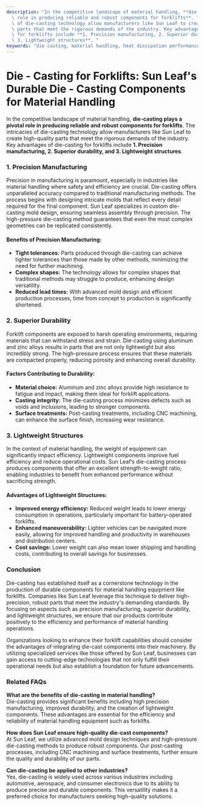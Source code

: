 ```yaml
---
description: "In the competitive landscape of material handling, **die-casting plays a pivotal\
  \ role in producing reliable and robust components for forklifts**. The intricacies\
  \ of die-casting technology allow manufacturers like Sun Leaf to create high-quality\
  \ parts that meet the rigorous demands of the industry. Key advantages of die-casting\
  \ for forklifts include **1. Precision manufacturing, 2. Superior durability, and\
  \ 3. Lightweight structures**. "
keywords: "die casting, material handling, heat dissipation performance, die casting process"
---
```

# Die - Casting for Forklifts: Sun Leaf's Durable Die - Casting Components for Material Handling

In the competitive landscape of material handling, **die-casting plays a pivotal role in producing reliable and robust components for forklifts**. The intricacies of die-casting technology allow manufacturers like Sun Leaf to create high-quality parts that meet the rigorous demands of the industry. Key advantages of die-casting for forklifts include **1. Precision manufacturing, 2. Superior durability, and 3. Lightweight structures**. 

### 1. Precision Manufacturing

Precision in manufacturing is paramount, especially in industries like material handling where safety and efficiency are crucial. Die-casting offers unparalleled accuracy compared to traditional manufacturing methods. The process begins with designing intricate molds that reflect every detail required for the final component. Sun Leaf specializes in custom die-casting mold design, ensuring seamless assembly through precision. The high-pressure die-casting method guarantees that even the most complex geometries can be replicated consistently.

#### Benefits of Precision Manufacturing:
- **Tight tolerances:** Parts produced through die-casting can achieve tighter tolerances than those made by other methods, minimizing the need for further machining.
- **Complex shapes:** The technology allows for complex shapes that traditional methods may struggle to produce, enhancing design versatility.
- **Reduced lead times:** With advanced mold design and efficient production processes, time from concept to production is significantly shortened.

### 2. Superior Durability

Forklift components are exposed to harsh operating environments, requiring materials that can withstand stress and strain. Die-casting using aluminum and zinc alloys results in parts that are not only lightweight but also incredibly strong. The high-pressure process ensures that these materials are compacted properly, reducing porosity and enhancing overall durability.

#### Factors Contributing to Durability:
- **Material choice:** Aluminum and zinc alloys provide high resistance to fatigue and impact, making them ideal for forklift applications.
- **Casting integrity:** The die-casting process minimizes defects such as voids and inclusions, leading to stronger components.
- **Surface treatments:** Post-casting treatments, including CNC machining, can enhance the surface finish, increasing wear resistance.

### 3. Lightweight Structures

In the context of material handling, the weight of equipment can significantly impact efficiency. Lightweight components improve fuel efficiency and reduce operational costs. Sun Leaf’s die-casting process produces components that offer an excellent strength-to-weight ratio, enabling industries to benefit from enhanced performance without sacrificing strength.

#### Advantages of Lightweight Structures:
- **Improved energy efficiency:** Reduced weight leads to lower energy consumption in operations, particularly important for battery-operated forklifts.
- **Enhanced maneuverability:** Lighter vehicles can be navigated more easily, allowing for improved handling and productivity in warehouses and distribution centers.
- **Cost savings:** Lower weight can also mean lower shipping and handling costs, contributing to overall savings for businesses.

### Conclusion

Die-casting has established itself as a cornerstone technology in the production of durable components for material handling equipment like forklifts. Companies like Sun Leaf leverage this technique to deliver high-precision, robust parts that meet the industry's demanding standards. By focusing on aspects such as precision manufacturing, superior durability, and lightweight structures, we ensure that our products contribute positively to the efficiency and performance of material handling operations.

Organizations looking to enhance their forklift capabilities should consider the advantages of integrating die-cast components into their machinery. By utilizing specialized services like those offered by Sun Leaf, businesses can gain access to cutting-edge technologies that not only fulfill their operational needs but also establish a foundation for future advancements.

### Related FAQs

**What are the benefits of die-casting in material handling?**  
Die-casting provides significant benefits including high precision manufacturing, improved durability, and the creation of lightweight components. These advantages are essential for the efficiency and reliability of material handling equipment such as forklifts.

**How does Sun Leaf ensure high-quality die-cast components?**  
At Sun Leaf, we utilize advanced mold design techniques and high-pressure die-casting methods to produce robust components. Our post-casting processes, including CNC machining and surface treatments, further ensure the quality and durability of our parts.

**Can die-casting be applied to other industries?**  
Yes, die-casting is widely used across various industries including automotive, aerospace, and consumer electronics due to its ability to produce precise and durable components. This versatility makes it a preferred choice for manufacturers seeking high-quality solutions.
